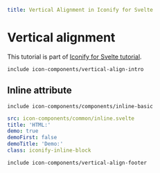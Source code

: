 ```yaml
title: Vertical Alignment in Iconify for Svelte
```

# Vertical alignment

This tutorial is part of [Iconify for Svelte tutorial](./index.md).

`include icon-components/vertical-align-intro`

## Inline attribute

`include icon-components/components/inline-basic`

```yaml
src: icon-components/common/inline.svelte
title: 'HTML:'
demo: true
demoFirst: false
demoTitle: 'Demo:'
class: iconify-inline-block
```

`include icon-components/vertical-align-footer`
